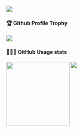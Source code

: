 ![](https://komarev.com/ghpvc/?username=BohdanSav)   <br />
<div>
  <h4>🏆 Github Profile Trophy</h4>
    <img src="https://github-profile-trophy.vercel.app/?username=BohdanSav&column=8&theme=onedark"/>
</div>
<div>
  <h4>👨🏻‍💻 GitHub Usage stats</h4>
  <img height="170" align="left" src="https://github-readme-stats.vercel.app/api?username=Cardoso-topdev&show_icons=true&theme=radical&hide_title=false" />
  <img src="https://github-readme-stats.vercel.app/api/top-langs/?username=Cardoso-topdev&layout=compact" />

</div>
